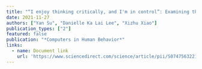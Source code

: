 ```yaml
---
title: "“I enjoy thinking critically, and I'm in control”: Examining the influences of media literacy factors on misperceptions amidst the COVID-19 infodemic"
date: 2021-11-27
authors: ["Yan Su", "Danielle Ka Lai Lee", "Xizhu Xiao"]
publication_types: ["2"]
featured: false
publication: "*Computers in Human Behavior*"
links:
  - name: Document link
    url: 'https://www.sciencedirect.com/science/article/pii/S0747563221004349'
---
```

